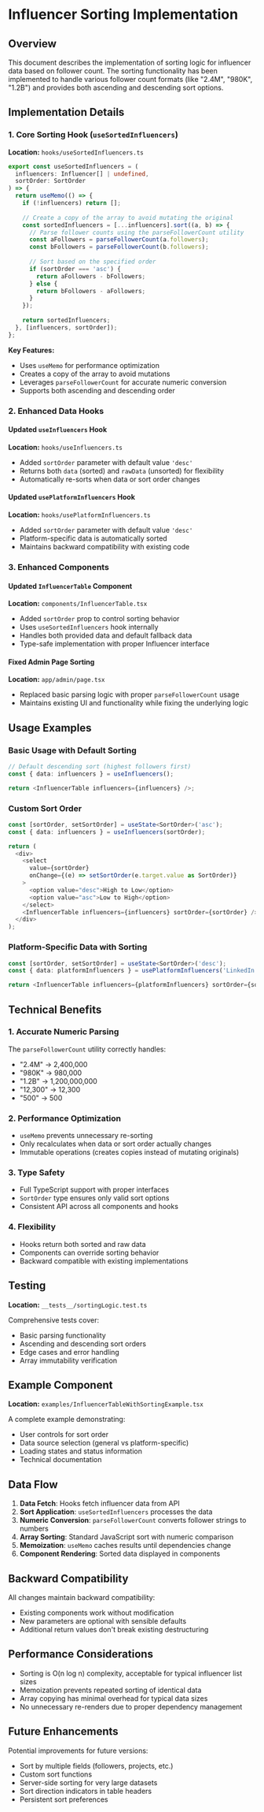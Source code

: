 # Influencer Sorting Implementation

## Overview

This document describes the implementation of sorting logic for influencer data based on follower count. The sorting functionality has been implemented to handle various follower count formats (like "2.4M", "980K", "1.2B") and provides both ascending and descending sort options.

## Implementation Details

### 1. Core Sorting Hook (`useSortedInfluencers`)

**Location:** `hooks/useSortedInfluencers.ts`

```typescript
export const useSortedInfluencers = (
  influencers: Influencer[] | undefined,
  sortOrder: SortOrder
) => {
  return useMemo(() => {
    if (!influencers) return [];
    
    // Create a copy of the array to avoid mutating the original
    const sortedInfluencers = [...influencers].sort((a, b) => {
      // Parse follower counts using the parseFollowerCount utility
      const aFollowers = parseFollowerCount(a.followers);
      const bFollowers = parseFollowerCount(b.followers);
      
      // Sort based on the specified order
      if (sortOrder === 'asc') {
        return aFollowers - bFollowers;
      } else {
        return bFollowers - aFollowers;
      }
    });
    
    return sortedInfluencers;
  }, [influencers, sortOrder]);
};
```

**Key Features:**
- Uses `useMemo` for performance optimization
- Creates a copy of the array to avoid mutations
- Leverages `parseFollowerCount` for accurate numeric conversion
- Supports both ascending and descending order

### 2. Enhanced Data Hooks

#### Updated `useInfluencers` Hook
**Location:** `hooks/useInfluencers.ts`

- Added `sortOrder` parameter with default value `'desc'`
- Returns both `data` (sorted) and `rawData` (unsorted) for flexibility
- Automatically re-sorts when data or sort order changes

#### Updated `usePlatformInfluencers` Hook
**Location:** `hooks/usePlatformInfluencers.ts`

- Added `sortOrder` parameter with default value `'desc'`
- Platform-specific data is automatically sorted
- Maintains backward compatibility with existing code

### 3. Enhanced Components

#### Updated `InfluencerTable` Component
**Location:** `components/InfluencerTable.tsx`

- Added `sortOrder` prop to control sorting behavior
- Uses `useSortedInfluencers` hook internally
- Handles both provided data and default fallback data
- Type-safe implementation with proper Influencer interface

#### Fixed Admin Page Sorting
**Location:** `app/admin/page.tsx`

- Replaced basic parsing logic with proper `parseFollowerCount` usage
- Maintains existing UI and functionality while fixing the underlying logic

## Usage Examples

### Basic Usage with Default Sorting

```typescript
// Default descending sort (highest followers first)
const { data: influencers } = useInfluencers();

return <InfluencerTable influencers={influencers} />;
```

### Custom Sort Order

```typescript
const [sortOrder, setSortOrder] = useState<SortOrder>('asc');
const { data: influencers } = useInfluencers(sortOrder);

return (
  <div>
    <select 
      value={sortOrder} 
      onChange={(e) => setSortOrder(e.target.value as SortOrder)}
    >
      <option value="desc">High to Low</option>
      <option value="asc">Low to High</option>
    </select>
    <InfluencerTable influencers={influencers} sortOrder={sortOrder} />
  </div>
);
```

### Platform-Specific Data with Sorting

```typescript
const [sortOrder, setSortOrder] = useState<SortOrder>('desc');
const { data: platformInfluencers } = usePlatformInfluencers('LinkedIn', sortOrder);

return <InfluencerTable influencers={platformInfluencers} sortOrder={sortOrder} />;
```

## Technical Benefits

### 1. Accurate Numeric Parsing
The `parseFollowerCount` utility correctly handles:
- "2.4M" → 2,400,000
- "980K" → 980,000
- "1.2B" → 1,200,000,000
- "12,300" → 12,300
- "500" → 500

### 2. Performance Optimization
- `useMemo` prevents unnecessary re-sorting
- Only recalculates when data or sort order actually changes
- Immutable operations (creates copies instead of mutating originals)

### 3. Type Safety
- Full TypeScript support with proper interfaces
- `SortOrder` type ensures only valid sort options
- Consistent API across all components and hooks

### 4. Flexibility
- Hooks return both sorted and raw data
- Components can override sorting behavior
- Backward compatible with existing implementations

## Testing

**Location:** `__tests__/sortingLogic.test.ts`

Comprehensive tests cover:
- Basic parsing functionality
- Ascending and descending sort orders
- Edge cases and error handling
- Array immutability verification

## Example Component

**Location:** `examples/InfluencerTableWithSortingExample.tsx`

A complete example demonstrating:
- User controls for sort order
- Data source selection (general vs platform-specific)
- Loading states and status information
- Technical documentation

## Data Flow

1. **Data Fetch**: Hooks fetch influencer data from API
2. **Sort Application**: `useSortedInfluencers` processes the data
3. **Numeric Conversion**: `parseFollowerCount` converts follower strings to numbers
4. **Array Sorting**: Standard JavaScript sort with numeric comparison
5. **Memoization**: `useMemo` caches results until dependencies change
6. **Component Rendering**: Sorted data displayed in components

## Backward Compatibility

All changes maintain backward compatibility:
- Existing components work without modification
- New parameters are optional with sensible defaults
- Additional return values don't break existing destructuring

## Performance Considerations

- Sorting is O(n log n) complexity, acceptable for typical influencer list sizes
- Memoization prevents repeated sorting of identical data
- Array copying has minimal overhead for typical data sizes
- No unnecessary re-renders due to proper dependency management

## Future Enhancements

Potential improvements for future versions:
- Sort by multiple fields (followers, projects, etc.)
- Custom sort functions
- Server-side sorting for very large datasets
- Sort direction indicators in table headers
- Persistent sort preferences
